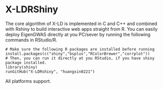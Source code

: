 # X-LDRShiny
The core algorithm of X-LD is implemented in C and C++ and combined with Rshiny to build interactive web apps straight from R.
You can easily deploy EigenGWAS directly at you PC/sever by running the following commands in RStudio/R.
~~~
# Make sure the following R packages are installed before running
install.packages(c("shiny","bsplus","RColorBrewer","corrplot"))
# Then, you can run it directly at you RStudio, if you have shiny package installed.
library(shiny)
runGitHub("X-LDRshiny", "huangxin0221")
~~~
All platforms support.

